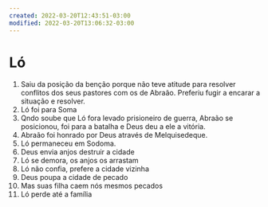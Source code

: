 ```yaml
---
created: 2022-03-20T12:43:51-03:00
modified: 2022-03-20T13:06:32-03:00
---
```


# Ló

1. Saiu da posição da benção porque não teve atitude para resolver conflitos dos seus pastores com os de Abraão. Preferiu fugir a encarar a situação e resolver.
2. Ló foi para Soma
2. Qndo soube que Ló fora levado prisioneiro de guerra, Abraão se posicionou, foi para a batalha e Deus deu a ele a vitória.
3. Abraão foi honrado por Deus através de Melquisedeque.
4. Ló permaneceu em Sodoma.
5. Deus envia anjos destruir a cidade
6. Ló se demora, os anjos os arrastam
7. Ló não confia, prefere a cidade vizinha
8. Deus poupa a cidade de pecado
9. Mas suas filha caem nós mesmos pecados
10. Ló perde até a família
